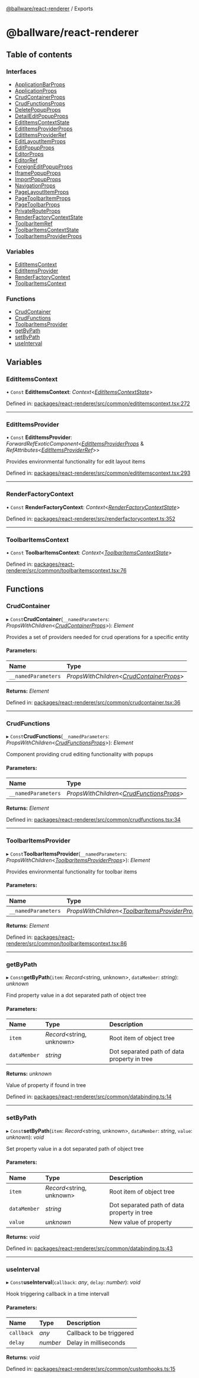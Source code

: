 [@ballware/react-renderer](README.md) / Exports

# @ballware/react-renderer

## Table of contents

### Interfaces

- [ApplicationBarProps](interfaces/applicationbarprops.md)
- [ApplicationProps](interfaces/applicationprops.md)
- [CrudContainerProps](interfaces/crudcontainerprops.md)
- [CrudFunctionsProps](interfaces/crudfunctionsprops.md)
- [DeletePopupProps](interfaces/deletepopupprops.md)
- [DetailEditPopupProps](interfaces/detaileditpopupprops.md)
- [EditItemsContextState](interfaces/edititemscontextstate.md)
- [EditItemsProviderProps](interfaces/edititemsproviderprops.md)
- [EditItemsProviderRef](interfaces/edititemsproviderref.md)
- [EditLayoutItemProps](interfaces/editlayoutitemprops.md)
- [EditPopupProps](interfaces/editpopupprops.md)
- [EditorProps](interfaces/editorprops.md)
- [EditorRef](interfaces/editorref.md)
- [ForeignEditPopupProps](interfaces/foreigneditpopupprops.md)
- [IframePopupProps](interfaces/iframepopupprops.md)
- [ImportPopupProps](interfaces/importpopupprops.md)
- [NavigationProps](interfaces/navigationprops.md)
- [PageLayoutItemProps](interfaces/pagelayoutitemprops.md)
- [PageToolbarItemProps](interfaces/pagetoolbaritemprops.md)
- [PageToolbarProps](interfaces/pagetoolbarprops.md)
- [PrivateRouteProps](interfaces/privaterouteprops.md)
- [RenderFactoryContextState](interfaces/renderfactorycontextstate.md)
- [ToolbarItemRef](interfaces/toolbaritemref.md)
- [ToolbarItemsContextState](interfaces/toolbaritemscontextstate.md)
- [ToolbarItemsProviderProps](interfaces/toolbaritemsproviderprops.md)

### Variables

- [EditItemsContext](modules.md#edititemscontext)
- [EditItemsProvider](modules.md#edititemsprovider)
- [RenderFactoryContext](modules.md#renderfactorycontext)
- [ToolbarItemsContext](modules.md#toolbaritemscontext)

### Functions

- [CrudContainer](modules.md#crudcontainer)
- [CrudFunctions](modules.md#crudfunctions)
- [ToolbarItemsProvider](modules.md#toolbaritemsprovider)
- [getByPath](modules.md#getbypath)
- [setByPath](modules.md#setbypath)
- [useInterval](modules.md#useinterval)

## Variables

### EditItemsContext

• `Const` **EditItemsContext**: *Context*<[*EditItemsContextState*](interfaces/edititemscontextstate.md)\>

Defined in: [packages/react-renderer/src/common/edititemscontext.tsx:272](https://github.com/ballware/ballware-client/blob/d3c33ca/packages/react-renderer/src/common/edititemscontext.tsx#L272)

___

### EditItemsProvider

• `Const` **EditItemsProvider**: *ForwardRefExoticComponent*<[*EditItemsProviderProps*](interfaces/edititemsproviderprops.md) & *RefAttributes*<[*EditItemsProviderRef*](interfaces/edititemsproviderref.md)\>\>

Provides environmental functionality for edit layout items

Defined in: [packages/react-renderer/src/common/edititemscontext.tsx:293](https://github.com/ballware/ballware-client/blob/d3c33ca/packages/react-renderer/src/common/edititemscontext.tsx#L293)

___

### RenderFactoryContext

• `Const` **RenderFactoryContext**: *Context*<[*RenderFactoryContextState*](interfaces/renderfactorycontextstate.md)\>

Defined in: [packages/react-renderer/src/renderfactorycontext.ts:352](https://github.com/ballware/ballware-client/blob/d3c33ca/packages/react-renderer/src/renderfactorycontext.ts#L352)

___

### ToolbarItemsContext

• `Const` **ToolbarItemsContext**: *Context*<[*ToolbarItemsContextState*](interfaces/toolbaritemscontextstate.md)\>

Defined in: [packages/react-renderer/src/common/toolbaritemscontext.tsx:76](https://github.com/ballware/ballware-client/blob/d3c33ca/packages/react-renderer/src/common/toolbaritemscontext.tsx#L76)

## Functions

### CrudContainer

▸ `Const`**CrudContainer**(`__namedParameters`: *PropsWithChildren*<[*CrudContainerProps*](interfaces/crudcontainerprops.md)\>): *Element*

Provides a set of providers needed for crud operations for a specific entity

#### Parameters:

Name | Type |
:------ | :------ |
`__namedParameters` | *PropsWithChildren*<[*CrudContainerProps*](interfaces/crudcontainerprops.md)\> |

**Returns:** *Element*

Defined in: [packages/react-renderer/src/common/crudcontainer.tsx:36](https://github.com/ballware/ballware-client/blob/d3c33ca/packages/react-renderer/src/common/crudcontainer.tsx#L36)

___

### CrudFunctions

▸ `Const`**CrudFunctions**(`__namedParameters`: *PropsWithChildren*<[*CrudFunctionsProps*](interfaces/crudfunctionsprops.md)\>): *Element*

Component providing crud editing functionality with popups

#### Parameters:

Name | Type |
:------ | :------ |
`__namedParameters` | *PropsWithChildren*<[*CrudFunctionsProps*](interfaces/crudfunctionsprops.md)\> |

**Returns:** *Element*

Defined in: [packages/react-renderer/src/common/crudfunctions.tsx:34](https://github.com/ballware/ballware-client/blob/d3c33ca/packages/react-renderer/src/common/crudfunctions.tsx#L34)

___

### ToolbarItemsProvider

▸ `Const`**ToolbarItemsProvider**(`__namedParameters`: *PropsWithChildren*<[*ToolbarItemsProviderProps*](interfaces/toolbaritemsproviderprops.md)\>): *Element*

Provides environmental functionality for toolbar items

#### Parameters:

Name | Type |
:------ | :------ |
`__namedParameters` | *PropsWithChildren*<[*ToolbarItemsProviderProps*](interfaces/toolbaritemsproviderprops.md)\> |

**Returns:** *Element*

Defined in: [packages/react-renderer/src/common/toolbaritemscontext.tsx:86](https://github.com/ballware/ballware-client/blob/d3c33ca/packages/react-renderer/src/common/toolbaritemscontext.tsx#L86)

___

### getByPath

▸ `Const`**getByPath**(`item`: *Record*<string, unknown\>, `dataMember`: *string*): *unknown*

Find property value in a dot separated path of object tree

#### Parameters:

Name | Type | Description |
:------ | :------ | :------ |
`item` | *Record*<string, unknown\> | Root item of object tree   |
`dataMember` | *string* | Dot separated path of data property in tree   |

**Returns:** *unknown*

Value of property if found in tree

Defined in: [packages/react-renderer/src/common/databinding.ts:14](https://github.com/ballware/ballware-client/blob/d3c33ca/packages/react-renderer/src/common/databinding.ts#L14)

___

### setByPath

▸ `Const`**setByPath**(`item`: *Record*<string, unknown\>, `dataMember`: *string*, `value`: *unknown*): *void*

Set property value in a dot separated path of object tree

#### Parameters:

Name | Type | Description |
:------ | :------ | :------ |
`item` | *Record*<string, unknown\> | Root item of object tree   |
`dataMember` | *string* | Dot separated path of data property in tree   |
`value` | *unknown* | New value of property    |

**Returns:** *void*

Defined in: [packages/react-renderer/src/common/databinding.ts:43](https://github.com/ballware/ballware-client/blob/d3c33ca/packages/react-renderer/src/common/databinding.ts#L43)

___

### useInterval

▸ `Const`**useInterval**(`callback`: *any*, `delay`: *number*): *void*

Hook triggering callback in a time intervall

#### Parameters:

Name | Type | Description |
:------ | :------ | :------ |
`callback` | *any* | Callback to be triggered   |
`delay` | *number* | Delay in milliseconds    |

**Returns:** *void*

Defined in: [packages/react-renderer/src/common/customhooks.ts:15](https://github.com/ballware/ballware-client/blob/d3c33ca/packages/react-renderer/src/common/customhooks.ts#L15)
